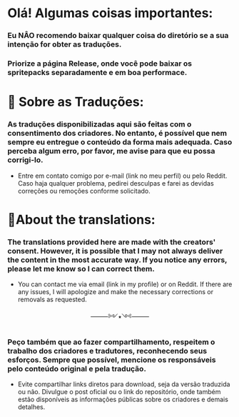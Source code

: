  # Olá! Algumas coisas importantes:

 ### Eu NÂO recomendo baixar qualquer coisa do diretório se a sua intenção for obter as traduções.
 ### Priorize a página Release, onde você pode baixar os spritepacks separadamente e em boa performace.

 # 📌 Sobre as Traduções:

 ### As traduções disponibilizadas aqui são feitas com o consentimento dos criadores. No entanto, é possível que nem sempre eu entregue o conteúdo da forma mais adequada. Caso perceba algum erro, por favor, me avise para que eu possa corrigi-lo.
- Entre em contato comigo por e-mail (link no meu perfil) ou pelo Reddit. Caso haja qualquer problema, pedirei desculpas e farei as devidas correções ou remoções conforme solicitado.

 # 📌About the translations:

 ### The translations provided here are made with the creators' consent. However, it is possible that I may not always deliver the content in the most accurate way. If you notice any errors, please let me know so I can correct them.
- You can contact me via email (link in my profile) or on Reddit. If there are any issues, I will apologize and make the necessary corrections or removals as requested.

<p align="center">⸻༻⭑༺⸻</p>

 ### Peço também que ao fazer compartilhamento, respeitem o trabalho dos criadores e tradutores, reconhecendo seus esforços. Sempre que possível, mencione os responsáveis pelo conteúdo original e pela tradução.
- Evite compartilhar links diretos para download, seja da versão traduzida ou não. Divulgue o post oficial ou o link do repositório, onde também estão disponíveis as informações públicas sobre os criadores e demais detalhes.
 
